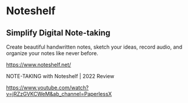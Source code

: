 # Noteshelf

## Simplify Digital Note-taking

Create beautiful handwritten notes, sketch your ideas, record audio, and organize your notes like never before.

https://www.noteshelf.net/

NOTE-TAKING with Noteshelf | 2022 Review

https://www.youtube.com/watch?v=jRZzGVKCWeM&ab_channel=PaperlessX
